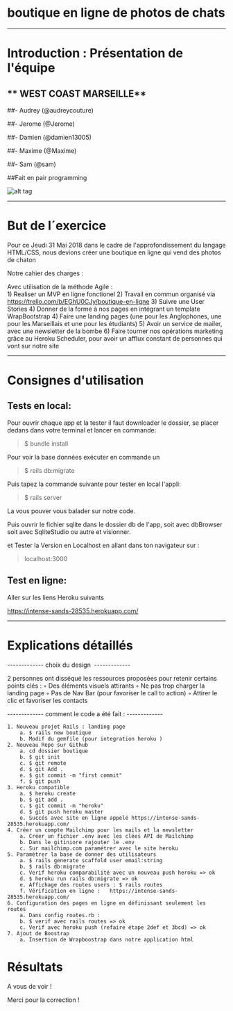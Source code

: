 

# boutique en ligne de photos de chats
-------------

# Introduction : Présentation de l'équipe

## ** WEST COAST MARSEILLE**

##- Audrey (@audreycouture)

##- Jerome (@Jerome)

##- Damien (@damien13005)

##- Maxime (@Maxime)

##- Sam (@sam)


##Fait en pair programming

![alt tag](images/chat-deguise-sushi.png)

-------------

# But de l´exercice

Pour ce Jeudi 31 Mai 2018 dans le cadre de l'approfondissement du langage HTML/CSS, nous devions créer une boutique en ligne qui vend des photos de chaton


Notre cahier des charges :


Avec utilisation de la méthode Agile :  
	1) Realiser un MVP en ligne fonctionel 
	2) Travail en commun organisé via https://trello.com/b/EGhU0CJy/boutique-en-ligne
	3) Suivre une User Stories 
	4) Donner de la forme à nos pages en intégrant un template WrapBootstrap
	4) Faire une landing pages (une pour les Anglophones, une pour les Marseillais et une pour les étudiants)
	5) Avoir un service de mailer, avec une newsletter de la bombe
	6) Faire tourner nos opérations marketing grâce au Heroku Scheduler, pour avoir un afflux constant de personnes qui vont sur notre site

------------   



# Consignes d'utilisation

## Tests en local:

Pour ouvrir chaque app et la tester il faut downloader le dossier, se placer dedans dans votre terminal et lancer en commande:

> $ bundle install 


Pour voir la base données exécuter en commande un

> $ rails db:migrate

Puis tapez la commande suivante pour tester en local l'appli:

> $ rails server

La vous pouver vous balader sur notre code.

Puis ouvrir le fichier sqlite dans le dossier db de l'app, soit avec dbBrowser soit avec SqliteStudio ou autre et visionner.

et Tester la Version en Localhost en allant dans ton navigateur sur :

> localhost:3000





## Test en ligne:

Aller sur les liens Heroku suivants


https://intense-sands-28535.herokuapp.com/




------------


# Explications détaillés 

------------- choix du design  -------------

2 personnes ont disséqué les ressources proposées pour retenir certains points clés : 
        ◦ Des éléments visuels attirants
        ◦ Ne pas trop charger la landing page
        ◦ Pas de Nav Bar (pour favoriser le call to action) 
        ◦ Attirer le clic et favoriser les contacts 

------------- comment le code a été fait : -------------

    1. Nouveau projet Rails : landing page
        a. $ rails new boutique
        b. Modif du gemfile (pour integration heroku ) 
    2. Nouveau Repo sur Github
        a. cd dossier boutique
        b. $ git init 
        c. $ git remote
        d. $ git Add . 
        e. $ git commit -m "first commit"
        f. $ git push 
    3. Heroku compatible
        a. $ heroku create
        b. $ git add .
        c. $ git commit -m "heroku"
        d. $ git push heroku master
        e. Succés avec site en ligne appelé https://intense-sands-28535.herokuapp.com/
    4. Créer un compte Mailchimp pour les mails et la newsletter
        a. Créer un fichier .env avec les clées API de Mailchimp
        b. Dans le gitiniore rajouter le .env
        c. Sur mailchimp.com paramétrer avec le site heroku  
    5. Paramètrer la base de donner des utilisateurs 
        a. $ rails generate scaffold user email:string
        b. $ rails db:migrate
        c. Verif heroku comparabilité avec un nouveau push heroku => ok
        d. $ heroku run rails db:migrate => ok
        e. Affichage des routes users : $ rails routes 
        f. Vérification en ligne :   https://intense-sands-28535.herokuapp.com/
    6. Configuration des pages en ligne en définissant seulement les routes 
        a. Dans config routes.rb :   
        b. $ verif avec rails routes => ok
        c. Verif avec heroku push (refaire étape 2def et 3bcd) => ok
    7. Ajout de Boostrap
        a. Insertion de Wrapboostrap dans notre application html  
    


# Résultats


A vous de voir !


Merci pour la correction ! 
